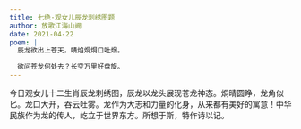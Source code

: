 ```yaml
---
title: 七绝·观女儿辰龙刺绣图题
author: 放歌江海山阙
date: 2021-04-22
poem: |
  辰龙欲出上苍天，睛焰烔烔口吐烟。

  欲问苍龙何处去？长空万里好盘旋。
---
```


今日观女儿十二生肖辰龙刺绣图，辰龙以龙头展现苍龙神态。烔晴圆睁，龙角似匕。龙口大开，吞云吐雾。龙作为大志和力量的化身，从来都有美好的寓意！中华民族作为龙的传人，屹立于世界东方。所想于斯，特作诗以记。

